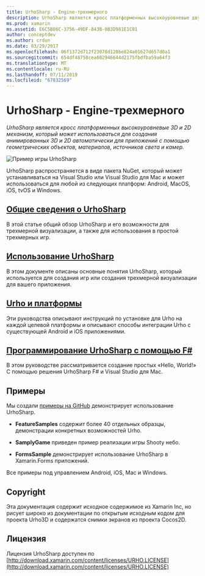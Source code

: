 ```yaml
---
title: UrhoSharp - Engine-трехмерного
description: UrhoSharp является кросс платформенных высокоуровневые двухмерной и трехмерной графики механизм, который может использоваться для создания анимированных 3D и 2D автоматически для приложений с помощью геометрических объектов, материалов, источников света и камер.
ms.prod: xamarin
ms.assetid: E6C5B86C-3756-49DF-843B-0B3D981E1C01
author: conceptdev
ms.author: crdun
ms.date: 03/29/2017
ms.openlocfilehash: 06f1372d712f23078d120be824a01627d657d0a1
ms.sourcegitcommit: 654df48758cea602946644d2175fbdfba59a64f3
ms.translationtype: MT
ms.contentlocale: ru-RU
ms.lasthandoff: 07/11/2019
ms.locfileid: "67832569"
---
```

# <a name="urhosharp---3d2d-engine"></a>UrhoSharp - Engine-трехмерного

_UrhoSharp является кросс платформенных высокоуровневые 3D и 2D механизм, который может использоваться для создания анимированных 3D и 2D автоматически для приложений с помощью геометрических объектов, материалов, источников света и камер._

![Пример игры UrhoSharp](images/video.gif)

UrhoSharp распространяется в виде пакета NuGet, который может устанавливаться на Visual Studio или Visual Studio для Mac и может использоваться для любой из следующих платформ: Android, MacOS, iOS, tvOS и Windows.

## <a name="introduction-to-urhosharpgraphics-gamesurhosharpintroductionmd"></a>[Общие сведения о UrhoSharp](~/graphics-games/urhosharp/introduction.md)

В этой статье общий обзор UrhoSharp и его возможности для трехмерной визуализации, а также для использования в простой трехмерных игр.

## <a name="using-urhosharpgraphics-gamesurhosharpusingmd"></a>[Использование UrhoSharp](~/graphics-games/urhosharp/using.md)

В этом документе описаны основные понятия UrhoSharp, который используется для создания игр или создания трехмерной визуализации для вашего приложения.

## <a name="urho-and-your-platformgraphics-gamesurhosharpplatformindexmd"></a>[Urho и платформы](~/graphics-games/urhosharp/platform/index.md)

Эти руководства описывают инструкций по установке для Urho на каждой целевой платформы и описывают способы интеграции Urho с существующей Android и iOS приложениями.

## <a name="programming-urhosharp-with-fgraphics-gamesurhosharpfsharpmd"></a>[Программирование UrhoSharp с помощью F#](~/graphics-games/urhosharp/fsharp.md)

В этом руководстве рассматривается создание простых «Hello, World!» С помощью решения UrhoSharp F# и Visual Studio для Mac.

## <a name="samples"></a>Примеры

Мы создали [примеры на GitHub](https://github.com/xamarin/urho-samples) демонстрирует использование UrhoSharp.

- **FeatureSamples** содержит более 40 отдельных образцы, демонстрации конкретных возможностей Urho.

- **SamplyGame** приведен пример реализации игры Shooty небо.

- **FormsSample** демонстрирует использование UrhoSharp в Xamarin.Forms приложений.

Все примеры под управлением Android, iOS, Mac и Windows.

## <a name="copyright"></a>Copyright

Эта документация содержит исходное содержимое из Xamarin Inc, но рисует широко из документации по открытым исходным кодом для проекта Urho3D и содержатся снимки экранов из проекта Cocos2D.

## <a name="license"></a>Лицензия

Лицензия UrhoSharp доступен по [http://download.xamarin.com/content/licenses/URHO.LICENSE](http://download.xamarin.com/content/licenses/URHO.LICENSE)
